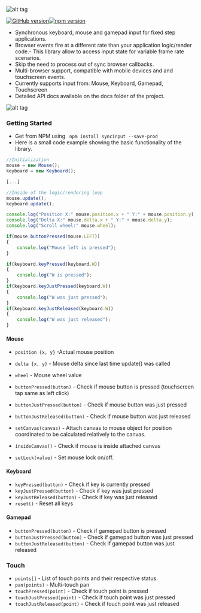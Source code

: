 ![alt tag](https://raw.githubusercontent.com/tentone/syncinput/master/readme/logo.png)

[![GitHub version](https://badge.fury.io/gh/tentone%2Fsyncinput.svg)](https://badge.fury.io/gh/tentone%2Fsyncinput)[![npm version](https://badge.fury.io/js/syncinput.svg)](https://badge.fury.io/js/syncinput)

- Synchronous keyboard, mouse and gamepad input for fixed step applications.
- Browser events fire at a different rate than your application logic/render code.- This library allow to access input state for variable frame rate scenarios.
- Skip the need to process out of sync browser callbacks.
- Multi-browser support, compatible with mobile devices and and touchscreen events.
- Currently supports input from: Mouse, Keyboard, Gamepad, Touchscreen
- Detailed API docs available on the docs folder of the project.

![alt tag](https://raw.githubusercontent.com/tentone/syncinput/master/readme/problem.png)

### Getting Started
 - Get from NPM using ` npm install syncinput --save-prod`
 - Here is a small code example showing the basic functionality of the library.

```javascript
//Initialization
mouse = new Mouse();
keyboard = new Keyboard();

[...]

//Inside of the logic/rendering loop
mouse.update();
keyboard.update();

console.log("Position X:" mouse.position.x + " Y:" + mouse.position.y);
console.log("Delta X:" mouse.delta.x + " Y:" + mouse.delta.y);
console.log("Scroll wheel:" mouse.wheel);

if(mouse.buttonPressed(mouse.LEFT))
{
	console.log("Mouse left is pressed");
}

if(keyboard.keyPressed(keyboard.W))
{
	console.log("W is pressed");
}
if(keyboard.keyJustPressed(keyboard.W))
{
	console.log("W was just pressed");
}
if(keyboard.keyJustReleased(keyboard.W))
{
	console.log("W was just released");
}
```

#### Mouse

- `position {x, y}` -Actual mouse position
- `delta {x, y}` - Mouse delta since last time update() was called
- `wheel` - Mouse wheel value

- `buttonPressed(button)` - Check if mouse button is pressed (touchscreen tap same as left click)
- `buttonJustPressed(button)` - Check if mouse button was just pressed
- `buttonJustReleased(button)` - Check if mouse button was just released
- `setCanvas(canvas)` - Attach canvas to mouse object for position coordinated to be calculated relatively to the canvas.
- `insideCanvas()` - Check if mouse is inside attached canvas
- `setLock(value)` - Set mouse lock on/off.

#### Keyboard

- `keyPressed(button)` - Check if key is currently pressed
- `keyJustPressed(button)` - Check if key was just pressed
- `keyJustReleased(button)` - Check if key was just released
- `reset()` - Reset all keys

#### Gamepad

- `buttonPressed(button)` - Check if gamepad button is pressed
- `buttonJustPressed(button)` - Check if gamepad button was just pressed
- `buttonJustReleased(button)` - Check if gamepad button was just released


### Touch
- `points[]` - List of touch points and their respective status.
- `pan(points)` - Multi-touch pan
- `touchPressed(point)` - Check if touch point is pressed
- `touchJustPressed(point)` - Check if touch point was just pressed
- `touchJustReleased(point)` - Check if touch point was just released
